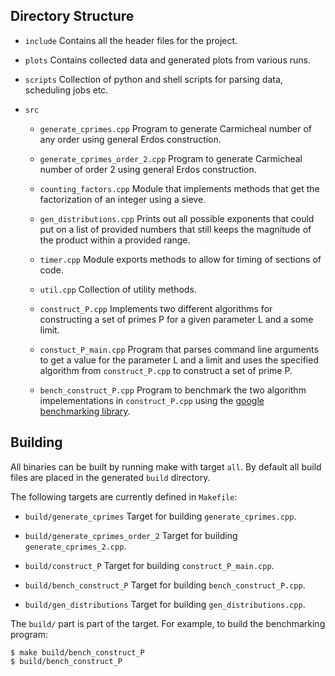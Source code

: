 Directory Structure
----------------
* `include`
   Contains all the header files for the project.

*  `plots`
   Contains collected data and generated plots from various runs.

*  `scripts`
   Collection of python and shell scripts for parsing data, scheduling jobs etc.

* `src`
   * `generate_cprimes.cpp`
   Program to generate Carmicheal number of any order using general Erdos construction.
   
   * `generate_cprimes_order_2.cpp`
   Program to generate Carmicheal number of order 2 using general Erdos construction.
   
   * `counting_factors.cpp`
   Module that implements methods that get the factorization of an integer using a sieve.
   
   * `gen_distributions.cpp`
   Prints out all possible exponents that could put on a list of provided numbers that still keeps the 
   magnitude of the product within a provided range.  
   
   * `timer.cpp`
   Module exports methods to allow for timing of sections of code.
   
   * `util.cpp`
   Collection of utility methods.
   
   * `construct_P.cpp`
   Implements two different algorithms for constructing a set of primes P for a given parameter L and a some limit.
   
   * `constuct_P_main.cpp`
   Program that parses command line arguments to get a value for the parameter L and a limit and uses the 
   specified algorithm from `construct_P.cpp` to construct a set of prime P.
   
   * `bench_construct_P.cpp`
   Program to benchmark the two algorithm impelementations in `construct_P.cpp` using the [google benchmarking library](https://github.com/google/benchmark).
 
 
 Building
----------------
All binaries can be built by running make with target `all`. By default all build files are placed in the generated `build` directory.

The following targets are currently defined in `Makefile`:

* `build/generate_cprimes`
   Target for building `generate_cprimes.cpp`.
   
* `build/generate_cprimes_order_2`
   Target for building `generate_cprimes_2.cpp`.

* `build/construct_P`
   Target for building `construct_P_main.cpp`.

* `build/bench_construct_P`
   Target for building `bench_construct_P.cpp`.
   
* `build/gen_distributions`
   Target for building `gen_distributions.cpp`.

The `build/` part is part of the target. For example, to build the benchmarking program:
```
$ make build/bench_construct_P
$ build/bench_construct_P
```
   
 

